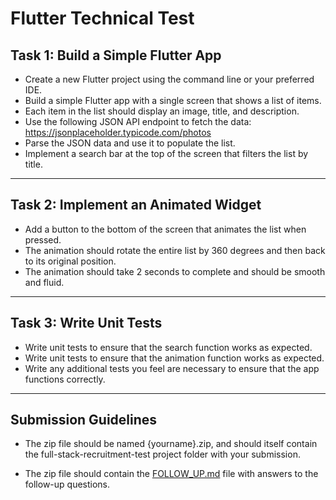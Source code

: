 # Flutter Technical Test

## Task 1: Build a Simple Flutter App
* Create a new Flutter project using the command line or your preferred IDE.
* Build a simple Flutter app with a single screen that shows a list of items.
* Each item in the list should display an image, title, and description.
* Use the following JSON API endpoint to fetch the data: https://jsonplaceholder.typicode.com/photos
* Parse the JSON data and use it to populate the list.
* Implement a search bar at the top of the screen that filters the list by title.

----

## Task 2: Implement an Animated Widget
* Add a button to the bottom of the screen that animates the list when pressed.
* The animation should rotate the entire list by 360 degrees and then back to its original position.
* The animation should take 2 seconds to complete and should be smooth and fluid.

----

## Task 3: Write Unit Tests
* Write unit tests to ensure that the search function works as expected.
* Write unit tests to ensure that the animation function works as expected.
* Write any additional tests you feel are necessary to ensure that the app functions correctly.

----

## Submission Guidelines

* The zip file should be named {yourname}.zip, and should itself contain the full-stack-recruitment-test project folder with your submission.

* The zip file should contain the [FOLLOW_UP.md](./FOLLOW_UP.md) file with answers to the follow-up questions.
